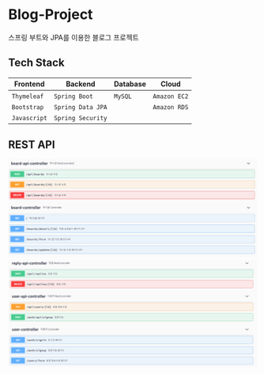 # Blog-Project

스프링 부트와 JPA를 이용한 블로그 프로젝트

## Tech Stack

| Frontend     | Backend           | Database | Cloud        |
| ------------ | ----------------- | -------- | ------------ |
| `Thymeleaf`  | `Spring Boot`     | `MySQL`  | `Amazon EC2` |
| `Bootstrap`  | `Spring Data JPA` |          | `Amazon RDS` |
| `Javascript` | `Spring Security` |          |              |

## REST API

![RESTAPI1](https://github.com/workhardslave/blog-project/blob/master/img/RESTAPI1.png)
![RESTAPI2](https://github.com/workhardslave/blog-project/blob/master/img/RESTAPI2.png)
